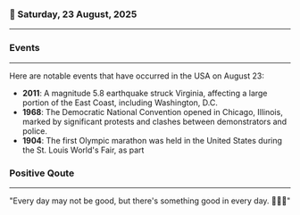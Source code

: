 ### 📅 Saturday, 23 August, 2025
------
### Events
------
Here are notable events that have occurred in the USA on August 23:

- **2011**: A magnitude 5.8 earthquake struck Virginia, affecting a large portion of the East Coast, including Washington, D.C.
- **1968**: The Democratic National Convention opened in Chicago, Illinois, marked by significant protests and clashes between demonstrators and police.
- **1904**: The first Olympic marathon was held in the United States during the St. Louis World's Fair, as part
### Positive Qoute
------
"Every day may not be good, but there's something good in every day. 🌟😊🌈"
